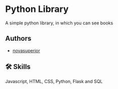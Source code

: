 
# Python Library

A simple python library, in which you can see books 


## Authors

- [novasuperior](https://github.com/novasuperior)


## 🛠 Skills
Javascript, HTML, CSS, Python, Flask and SQL